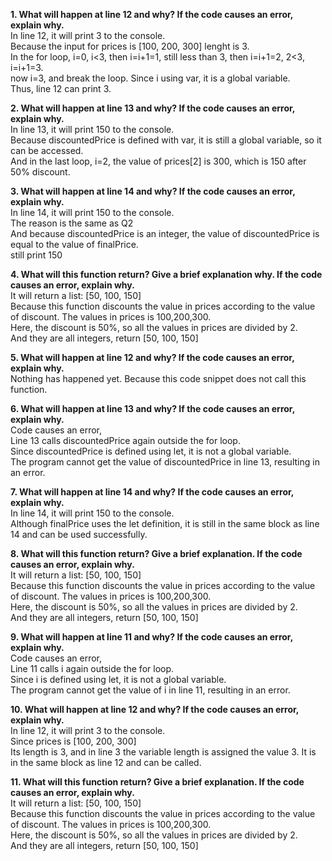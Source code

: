 **1. What will happen at line 12 and why? If the code causes an error, explain why.**  
In line 12, it will print 3 to the console.  
Because the input for prices is [100, 200, 300]  lenght is 3.  
In the for loop, i=0, i<3, then i=i+1=1, still less than 3, then i=i+1=2, 2<3, i=i+1=3.  
now i=3, and break the loop. Since i using var, it is a global variable.  
Thus, line 12 can print 3.  

**2. What will happen at line 13 and why? If the code causes an error, explain why.**  
In line 13, it will print 150 to the console.  
Because discountedPrice is defined with var, it is still a global variable, so it can be accessed.   
And in the last loop, i=2, the value of prices[2] is 300, which is 150 after 50% discount.  

**3. What will happen at line 14 and why? If the code causes an error, explain why.**  
In line 14, it will print 150 to the console.  
The reason is the same as Q2   
And because discountedPrice is an integer, the value of discountedPrice is equal to the value of finalPrice.  
still print 150  

**4. What will this function return? Give a brief explanation why. If the code causes an error, explain why.**  
It will return a list: [50, 100, 150]  
Because this function discounts the value in prices according to the value of discount. 
The values in prices is 100,200,300.  
Here, the discount is 50%, so all the values in prices are divided by 2.   
And they are all integers, return [50, 100, 150]  

**5. What will happen at line 12 and why?  If the code causes an error, explain why.**  
Nothing has happened yet. Because this code snippet does not call this function.  

**6. What will happen at line 13 and why? If the code causes an error, explain why.**    
Code causes an error,  
Line 13 calls discountedPrice again outside the for loop.   
Since discountedPrice is defined using let, it is not a global variable.   
The program cannot get the value of discountedPrice in line 13, resulting in an error.  


**7. What will happen at line 14 and why? If the code causes an error, explain why.**  
In line 14, it will print 150 to the console.  
Although finalPrice uses the let definition, it is still in the same block as line 14 and can be used successfully.  

**8. What will this function return? Give a brief explanation. If the code causes an error, explain why.**  
It will return a list: [50, 100, 150]  
Because this function discounts the value in prices according to the value of discount. 
The values in prices is 100,200,300.  
Here, the discount is 50%, so all the values in prices are divided by 2.  
And they are all integers, return [50, 100, 150]  

**9. What will happen at line 11 and why? If the code causes an error, explain why.**  
Code causes an error,  
Line 11 calls i again outside the for loop.   
Since i is defined using let, it is not a global variable.   
The program cannot get the value of i in line 11, resulting in an error.  

**10. What will happen at line 12 and why? If the code causes an error, explain why.**   
In line 12, it will print 3 to the console.  
Since prices is [100, 200, 300]  
Its length is 3, and in line 3 the variable length is assigned the value 3.
It is in the same block as line 12 and can be called.  

**11. What will this function return? Give a brief explanation. If the code causes an error, explain why.**  
It will return a list: [50, 100, 150]  
Because this function discounts the value in prices according to the value of discount. 
The values in prices is 100,200,300.  
Here, the discount is 50%, so all the values in prices are divided by 2.  
And they are all integers, return [50, 100, 150]  


